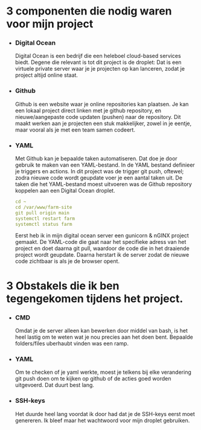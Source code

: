 # 3 componenten die nodig waren voor mijn project

- ### Digital Ocean
  Digital Ocean is een bedrijf die een heleboel cloud-based services biedt. Degene die relevant is tot dit project is de droplet: Dat is een virtuele private server waar je je projecten op kan lanceren, zodat je project altijd online staat.
- ### Github
  Github is een website waar je online repositories kan plaatsen. Je kan een lokaal project direct linken met je github repository, en nieuwe/aangepaste code updaten (pushen) naar de repository. Dit maakt werken aan je projecten een stuk makkelijker, zowel in je eentje, maar vooral als je met een team samen codeert.
- ### YAML
  Met Github kan je bepaalde taken automatiseren. Dat doe je door gebruik te maken van een YAML-bestand. In de YAML bestand definieer je triggers en actions. In dit project was de trigger git push, oftewel; zodra nieuwe code wordt geupdate voer je een aantal taken uit. De taken die het YAML-bestand moest uitvoeren was de Github repository koppelen aan een Digital Ocean droplet.
  ```yml
  cd ~
  cd /var/www/farm-site
  git pull origin main
  systemctl restart farm
  systemctl status farm
  ```
  Eerst heb ik in mijn digital ocean server een gunicorn & nGINX project gemaakt. De YAML-code die gaat naar het specifieke adress van het project en doet daarna git pull, waardoor de code die in het draaiende project wordt geupdate. Daarna herstart ik de server zodat de nieuwe code zichtbaar is als je de browser opent.

# 3 Obstakels die ik ben tegengekomen tijdens het project.

- ### CMD
  Omdat je de server alleen kan bewerken door middel van bash, is het heel lastig om te weten wat je nou precies aan het doen bent. Bepaalde folders/files uberhaubt vinden was een ramp.
- ### YAML
  Om te checken of je yaml werkte, moest je telkens bij elke verandering git push doen om te kijken op github of de acties goed worden uitgevoerd. Dat duurt best lang.
- ### SSH-keys
  Het duurde heel lang voordat ik door had dat je de SSH-keys eerst moet genereren. Ik bleef maar het wachtwoord voor mijn droplet gebruiken.
